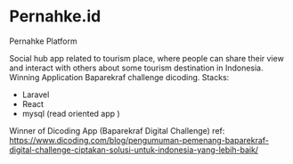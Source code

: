 # Pernahke.id
Pernahke Platform

Social hub app related to tourism place, where people can share their view and interact with others about some tourism destination in Indonesia. Winning Application Baparekraf challenge dicoding.
Stacks:
- Laravel
- React 
- mysql (read oriented app )

Winner of Dicoding App (Baparekraf Digital Challenge)
ref: https://www.dicoding.com/blog/pengumuman-pemenang-baparekraf-digital-challenge-ciptakan-solusi-untuk-indonesia-yang-lebih-baik/

